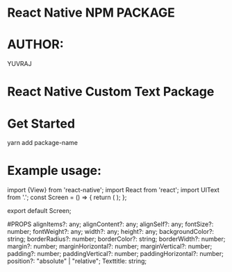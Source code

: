 # React Native NPM PACKAGE

# AUTHOR: 
YUVRAJ

# React Native Custom Text Package

# Get Started

 yarn add package-name

# Example usage:

import {View} from 'react-native';
import React from 'react';
import UIText from '.';
const Screen = () => {
  return (
    <View>
      <UIText
        Texttitle="any"
        width={50}
        height={50}
        backgroundColor="#f00"
        position="absolute"
        alignSelf="center"
      />
    </View>
  );
};

export default Screen; 

#PROPS
  alignItems?: any;
  alignContent?: any;
  alignSelf?: any;
  fontSize?: number;
  fontWeight?: any;
  width?: any;
  height?: any;
  backgroundColor?: string;
  borderRadius?: number;
  borderColor?: string;
  borderWidth?: number;
  margin?: number;
  marginHorizontal?: number;
  marginVertical?: number;
  padding?: number;
  paddingVertical?: number;
  paddingHorizontal?: number;
  position?: "absolute" | "relative";
  Texttitle: string;
